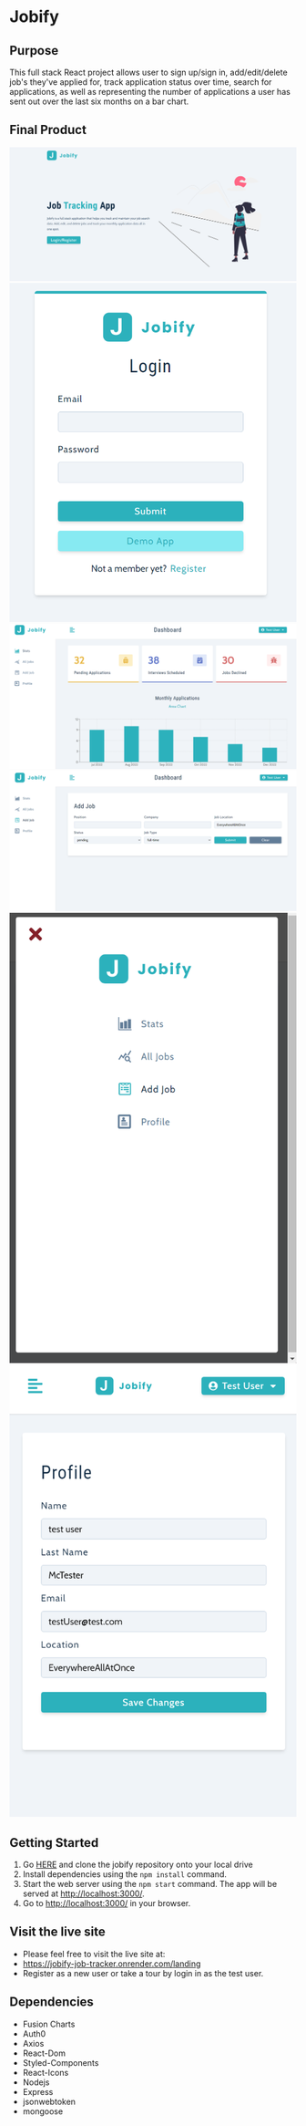 # Jobify

## Purpose

This full stack React project allows user to sign up/sign in, add/edit/delete job's they've applied for, track application status over time, search for applications, as well as representing the number of applications a user has sent out over the last six months on a bar chart.

## Final Product

!["landing Page"](https://github.com/hopeVaughn/jobify/blob/main/jobify_01.png)
!["login authentication"](https://github.com/hopeVaughn/jobify/blob/main/jobify_02.png)
!["dashboard"](https://github.com/hopeVaughn/jobify/blob/main/jobify_03.png)
!["add job"](https://github.com/hopeVaughn/jobify/blob/main/jobify_04.png)
!["mobile nav screen"](https://github.com/hopeVaughn/jobify/blob/main/jobify_05.png)
!["mobile edit profile"](https://github.com/hopeVaughn/jobify/blob/main/jobify_06.png)

## Getting Started

1. Go [HERE](https://github.com/hopeVaughn/jobify) and clone the jobify repository onto your local drive
2. Install dependencies using the `npm install` command.
3. Start the web server using the `npm start` command. The app will be served at <http://localhost:3000/>.
4. Go to <http://localhost:3000/> in your browser.

## Visit the live site

- Please feel free to visit the live site at: 
- https://jobify-job-tracker.onrender.com/landing 
- Register as a new user or take a tour by login in as the test user.

## Dependencies

- Fusion Charts
- Auth0
- Axios
- React-Dom
- Styled-Components
- React-Icons
- Nodejs
- Express
- jsonwebtoken
- mongoose

